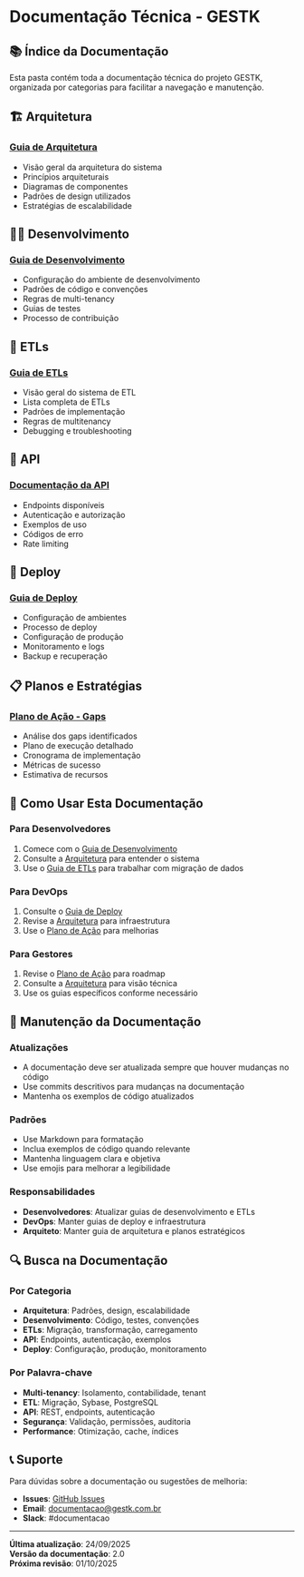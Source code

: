 # Documentação Técnica - GESTK

## 📚 Índice da Documentação

Esta pasta contém toda a documentação técnica do projeto GESTK, organizada por categorias para facilitar a navegação e manutenção.

## 🏗️ Arquitetura

### [Guia de Arquitetura](arquitetura/README.md)
- Visão geral da arquitetura do sistema
- Princípios arquiteturais
- Diagramas de componentes
- Padrões de design utilizados
- Estratégias de escalabilidade

## 👨‍💻 Desenvolvimento

### [Guia de Desenvolvimento](desenvolvimento/README.md)
- Configuração do ambiente de desenvolvimento
- Padrões de código e convenções
- Regras de multi-tenancy
- Guias de testes
- Processo de contribuição

## 🔄 ETLs

### [Guia de ETLs](etls/README.md)
- Visão geral do sistema de ETL
- Lista completa de ETLs
- Padrões de implementação
- Regras de multitenancy
- Debugging e troubleshooting

## 🔌 API

### [Documentação da API](api/README.md)
- Endpoints disponíveis
- Autenticação e autorização
- Exemplos de uso
- Códigos de erro
- Rate limiting

## 🚀 Deploy

### [Guia de Deploy](deploy/README.md)
- Configuração de ambientes
- Processo de deploy
- Configuração de produção
- Monitoramento e logs
- Backup e recuperação

## 📋 Planos e Estratégias

### [Plano de Ação - Gaps](PLANO_ACAO_GAPS.md)
- Análise dos gaps identificados
- Plano de execução detalhado
- Cronograma de implementação
- Métricas de sucesso
- Estimativa de recursos

## 🎯 Como Usar Esta Documentação

### Para Desenvolvedores
1. Comece com o [Guia de Desenvolvimento](desenvolvimento/README.md)
2. Consulte a [Arquitetura](arquitetura/README.md) para entender o sistema
3. Use o [Guia de ETLs](etls/README.md) para trabalhar com migração de dados

### Para DevOps
1. Consulte o [Guia de Deploy](deploy/README.md)
2. Revise a [Arquitetura](arquitetura/README.md) para infraestrutura
3. Use o [Plano de Ação](PLANO_ACAO_GAPS.md) para melhorias

### Para Gestores
1. Revise o [Plano de Ação](PLANO_ACAO_GAPS.md) para roadmap
2. Consulte a [Arquitetura](arquitetura/README.md) para visão técnica
3. Use os guias específicos conforme necessário

## 📝 Manutenção da Documentação

### Atualizações
- A documentação deve ser atualizada sempre que houver mudanças no código
- Use commits descritivos para mudanças na documentação
- Mantenha os exemplos de código atualizados

### Padrões
- Use Markdown para formatação
- Inclua exemplos de código quando relevante
- Mantenha linguagem clara e objetiva
- Use emojis para melhorar a legibilidade

### Responsabilidades
- **Desenvolvedores**: Atualizar guias de desenvolvimento e ETLs
- **DevOps**: Manter guias de deploy e infraestrutura
- **Arquiteto**: Manter guia de arquitetura e planos estratégicos

## 🔍 Busca na Documentação

### Por Categoria
- **Arquitetura**: Padrões, design, escalabilidade
- **Desenvolvimento**: Código, testes, convenções
- **ETLs**: Migração, transformação, carregamento
- **API**: Endpoints, autenticação, exemplos
- **Deploy**: Configuração, produção, monitoramento

### Por Palavra-chave
- **Multi-tenancy**: Isolamento, contabilidade, tenant
- **ETL**: Migração, Sybase, PostgreSQL
- **API**: REST, endpoints, autenticação
- **Segurança**: Validação, permissões, auditoria
- **Performance**: Otimização, cache, índices

## 📞 Suporte

Para dúvidas sobre a documentação ou sugestões de melhoria:

- **Issues**: [GitHub Issues](https://github.com/gestk/issues)
- **Email**: documentacao@gestk.com.br
- **Slack**: #documentacao

---

**Última atualização**: 24/09/2025  
**Versão da documentação**: 2.0  
**Próxima revisão**: 01/10/2025
